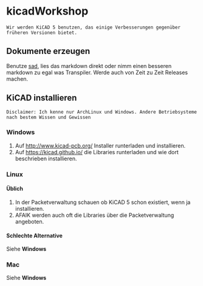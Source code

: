 # kicadWorkshop

    Wir werden KiCAD 5 benutzen, das einige Verbesserungen gegenüber früheren Versionen bietet. 

## Dokumente erzeugen

Benutze [sad](https://github.com/morgulbrut/sad), lies das markdown direkt oder nimm einen besseren markdown zu egal was Transpiler.
Werde auch von Zeit zu Zeit Releases machen.

## KiCAD installieren

    Disclaimer: Ich kenne nur ArchLinux und Windows. Andere Betriebsysteme nach bestem Wissen und Gewissen

### Windows

1. Auf http://www.kicad-pcb.org/ Installer runterladen und installieren.
2. Auf https://kicad.github.io/ die Libraries runterladen und wie dort beschrieben installieren.

### Linux

#### Üblich

1. In der Packetverwaltung schauen ob KiCAD 5 schon existiert, wenn ja installieren.
2. AFAIK werden auch oft die Libraries über die Packetverwaltung angeboten.

#### Schlechte Alternative

Siehe **Windows**

### Mac

Siehe **Windows**